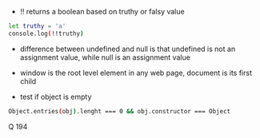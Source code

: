 - !! returns a boolean based on truthy or falsy value
```sh
let truthy = 'a'
console.log(!!truthy)
```

- difference between undefined and null is that undefined is not an assignment value, while null is an assignment value

- window is the root level element in any web page, document is its first child

- test if object is empty
```sh
Object.entries(obj).lenght === 0 && obj.constructor === Object
```


Q 194